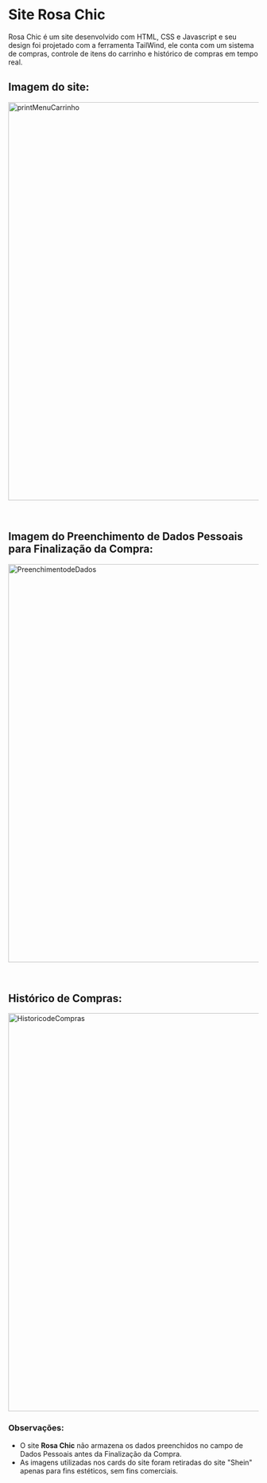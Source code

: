 # Site Rosa Chic
Rosa Chic é um site desenvolvido com HTML, CSS e Javascript e seu design foi projetado com a ferramenta TailWind, ele conta com um sistema de compras, 
controle de itens do carrinho e histórico de compras em tempo real.

## Imagem do site: 
<p><img width="800" alt="printMenuCarrinho" src="https://github.com/LaysaSilva/Site-Rosa-Chic/assets/141364310/415af1aa-ef46-49d5-8f87-d04179722c8d"></p>

<br>

## Imagem do Preenchimento de Dados Pessoais para Finalização da Compra:
<p>
<img width="800" alt="PreenchimentodeDados" src="https://github.com/LaysaSilva/Site-Rosa-Chic/assets/141364310/35a85dcb-786b-4f3c-9747-41befbd53028"></p>

<br>

## Histórico de Compras: 

<img width="800" alt="HistoricodeCompras" src="https://github.com/LaysaSilva/Site-Rosa-Chic/assets/141364310/ec0a79c2-174a-4bc7-8940-1bb8f0498c73">

### Observações:

- O site <strong>Rosa Chic</strong> não armazena os dados preenchidos no campo de Dados Pessoais antes da Finalização da Compra.
- As imagens utilizadas nos cards do site foram retiradas do site "Shein" apenas para fins estéticos, sem fins comerciais.


